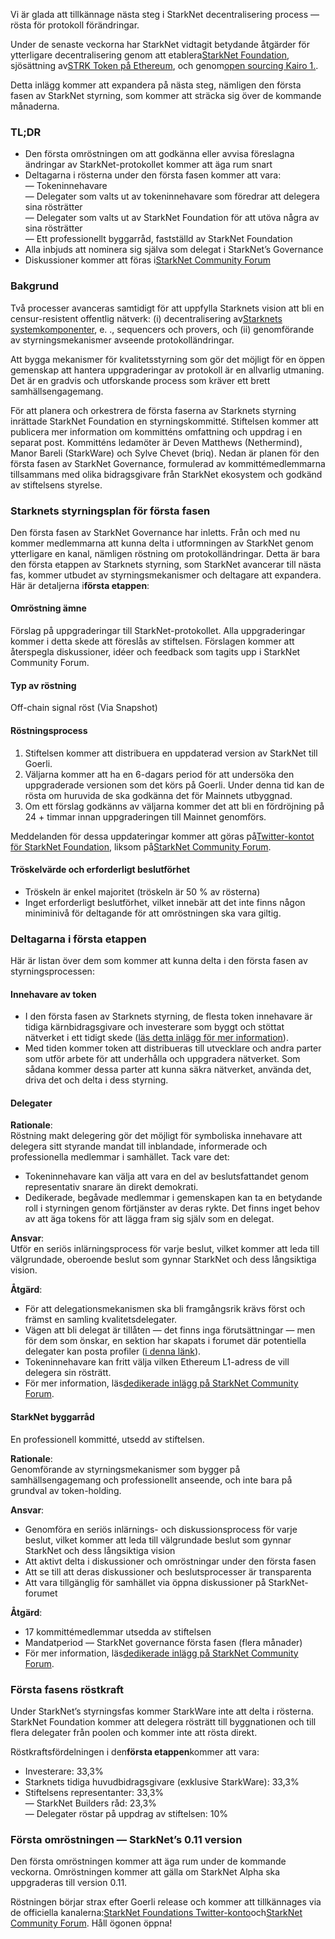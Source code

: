 Vi är glada att tillkännage nästa steg i StarkNet decentralisering process — rösta för protokoll förändringar.

Under de senaste veckorna har StarkNet vidtagit betydande åtgärder för ytterligare decentralisering genom att etablera[StarkNet Foundation](https://medium.com/@StarkNet_Foundation/welcome-to-the-world-starknet-foundation-7bd55d5dbc59), sjösättning av[STRK Token på Ethereum](https://medium.com/starkware/starknet-token-is-deployed-on-ethereum-f27f0000b00c), och genom[open sourcing Kairo 1.](https://medium.com/starkware/open-sourcing-cairo-1-0-b3100a664bb0).

Detta inlägg kommer att expandera på nästa steg, nämligen den första fasen av StarkNet styrning, som kommer att sträcka sig över de kommande månaderna.

### TL;DR

* Den första omröstningen om att godkänna eller avvisa föreslagna ändringar av StarkNet-protokollet kommer att äga rum snart
* Deltagarna i rösterna under den första fasen kommer att vara:\
  — Tokeninnehavare\
  — Delegater som valts ut av tokeninnehavare som föredrar att delegera sina rösträtter\
  — Delegater som valts ut av StarkNet Foundation för att utöva några av sina rösträtter\
  — Ett professionellt byggarråd, fastställd av StarkNet Foundation
* Alla inbjuds att nominera sig själva som delegat i StarkNet’s Governance
* Diskussioner kommer att föras i[StarkNet Community Forum](https://community.starknet.io/)

### Bakgrund

Två processer avanceras samtidigt för att uppfylla Starknets vision att bli en censur-resistent offentlig nätverk: (i) decentralisering av[Starknets systemkomponenter](https://community.starknet.io/t/starknet-decentralized-protocol-introduction/2671), e. ., sequencers och provers, och (ii) genomförande av styrningsmekanismer avseende protokolländringar.

Att bygga mekanismer för kvalitetsstyrning som gör det möjligt för en öppen gemenskap att hantera uppgraderingar av protokoll är en allvarlig utmaning. Det är en gradvis och utforskande process som kräver ett brett samhällsengagemang.

För att planera och orkestrera de första faserna av Starknets styrning inrättade StarkNet Foundation en styrningskommitté. Stiftelsen kommer att publicera mer information om kommitténs omfattning och uppdrag i en separat post. Kommitténs ledamöter är Deven Matthews (Nethermind), Manor Bareli (StarkWare) och Sylve Chevet (briq). Nedan är planen för den första fasen av StarkNet Governance, formulerad av kommittémedlemmarna tillsammans med olika bidragsgivare från StarkNet ekosystem och godkänd av stiftelsens styrelse.

### Starknets styrningsplan för första fasen

Den första fasen av StarkNet Governance har inletts. Från och med nu kommer medlemmarna att kunna delta i utformningen av StarkNet genom ytterligare en kanal, nämligen röstning om protokolländringar. Detta är bara den första etappen av Starknets styrning, som StarkNet avancerar till nästa fas, kommer utbudet av styrningsmekanismer och deltagare att expandera. Här är detaljerna i**första etappen**:

#### Omröstning ämne

Förslag på uppgraderingar till StarkNet-protokollet. Alla uppgraderingar kommer i detta skede att föreslås av stiftelsen. Förslagen kommer att återspegla diskussioner, idéer och feedback som tagits upp i StarkNet Community Forum.

#### Typ av röstning

Off-chain signal röst (Via Snapshot)

#### Röstningsprocess

1. Stiftelsen kommer att distribuera en uppdaterad version av StarkNet till Goerli.
2. Väljarna kommer att ha en 6-dagars period för att undersöka den uppgraderade versionen som det körs på Goerli. Under denna tid kan de rösta om huruvida de ska godkänna det för Mainnets utbyggnad.
3. Om ett förslag godkänns av väljarna kommer det att bli en fördröjning på 24 + timmar innan uppgraderingen till Mainnet genomförs.

Meddelanden för dessa uppdateringar kommer att göras på[Twitter-kontot för StarkNet Foundation](https://twitter.com/StarkNetFndn), liksom på[StarkNet Community Forum](https://community.starknet.io/).

#### Tröskelvärde och erforderligt beslutförhet

* Tröskeln är enkel majoritet (tröskeln är 50 % av rösterna)
* Inget erforderligt beslutförhet, vilket innebär att det inte finns någon miniminivå för deltagande för att omröstningen ska vara giltig.

### Deltagarna i första etappen

Här är listan över dem som kommer att kunna delta i den första fasen av styrningsprocessen:

#### Innehavare av token

* I den första fasen av Starknets styrning, de flesta token innehavare är tidiga kärnbidragsgivare och investerare som byggt och stöttat nätverket i ett tidigt skede ([läs detta inlägg för mer information](https://medium.com/@starkware/part-3-starknet-token-design-5cc17af066c6)).
* Med tiden kommer token att distribueras till utvecklare och andra parter som utför arbete för att underhålla och uppgradera nätverket. Som sådana kommer dessa parter att kunna säkra nätverket, använda det, driva det och delta i dess styrning.

#### Delegater

**Rationale**:\
Röstning makt delegering gör det möjligt för symboliska innehavare att delegera sitt styrande mandat till inblandade, informerade och professionella medlemmar i samhället. Tack vare det:

* Tokeninnehavare kan välja att vara en del av beslutsfattandet genom representativ snarare än direkt demokrati.
* Dedikerade, begåvade medlemmar i gemenskapen kan ta en betydande roll i styrningen genom förtjänster av deras rykte. Det finns inget behov av att äga tokens för att lägga fram sig själv som en delegat.

**Ansvar**:\
Utför en seriös inlärningsprocess för varje beslut, vilket kommer att leda till välgrundade, oberoende beslut som gynnar StarkNet och dess långsiktiga vision.

**Åtgärd**:

* För att delegationsmekanismen ska bli framgångsrik krävs först och främst en samling kvalitetsdelegater.
* Vägen att bli delegat är tillåten — det finns inga förutsättningar — men för dem som önskar, en sektion har skapats i forumet där potentiella delegater kan posta profiler ([i denna länk](https://community.starknet.io/t/delegate-profile-thread/4049)).
* Tokeninnehavare kan fritt välja vilken Ethereum L1-adress de vill delegera sin rösträtt.
* För mer information, läs[dedikerade inlägg på StarkNet Community Forum](https://community.starknet.io/t/delegate-profile-thread/4049).

#### StarkNet byggarråd

En professionell kommitté, utsedd av stiftelsen.

**Rationale**:\
Genomförande av styrningsmekanismer som bygger på samhällsengagemang och professionellt anseende, och inte bara på grundval av token-holding.

**Ansvar**:

* Genomföra en seriös inlärnings- och diskussionsprocess för varje beslut, vilket kommer att leda till välgrundade beslut som gynnar StarkNet och dess långsiktiga vision
* Att aktivt delta i diskussioner och omröstningar under den första fasen
* Att se till att deras diskussioner och beslutsprocesser är transparenta
* Att vara tillgänglig för samhället via öppna diskussioner på StarkNet-forumet

**Åtgärd**:

* 17 kommittémedlemmar utsedda av stiftelsen
* Mandatperiod — StarkNet governance första fasen (flera månader)
* För mer information, läs[dedikerade inlägg på StarkNet Community Forum](https://community.starknet.io/t/delegate-profile-thread/4049).

### Första fasens röstkraft

Under StarkNet’s styrningsfas kommer StarkWare inte att delta i rösterna. StarkNet Foundation kommer att delegera rösträtt till byggnationen och till flera delegater från poolen och kommer inte att rösta direkt.

Röstkraftsfördelningen i den**första etappen**kommer att vara:

* Investerare: 33,3%
* Starknets tidiga huvudbidragsgivare (exklusive StarkWare): 33,3%
* Stiftelsens representanter: 33,3%\
  — StarkNet Builders råd: 23,3%\
  — Delegater röstar på uppdrag av stiftelsen: 10%

### Första omröstningen — StarkNet’s 0.11 version

Den första omröstningen kommer att äga rum under de kommande veckorna. Omröstningen kommer att gälla om StarkNet Alpha ska uppgraderas till version 0.11.

Röstningen börjar strax efter Goerli release och kommer att tillkännages via de officiella kanalerna:[StarkNet Foundations Twitter-konto](https://twitter.com/StarkNetFndn)och[StarkNet Community Forum](https://community.starknet.io/). Håll ögonen öppna!